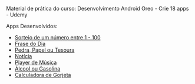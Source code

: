 Material de prática do curso: Desenvolvimento Android Oreo - Crie 18 apps - Udemy

Apps Desenvolvidos:
* [Sorteio de um número entre 1 - 100](https://github.com/SergioDiniz/estudo_dev_android_27/tree/master/App_1_sorteio)
* [Frase do Dia](https://github.com/SergioDiniz/estudo_dev_android_27/tree/master/App_2_frase_do_dia)
* [Pedra, Papel ou Tesoura](https://github.com/SergioDiniz/estudo_dev_android_27/tree/master/App_3_pedra_papel_ou_tesoura)
* [Notícia](https://github.com/SergioDiniz/estudo_dev_android_27/tree/master/App_4_noticia)
* [Player de Música](https://github.com/SergioDiniz/estudo_dev_android_27/tree/master/App_5_player_musica)
* [Álcool ou Gasolina](https://github.com/SergioDiniz/estudo_dev_android_27/tree/master/App_6_alcool_ou_gasolina)
* [Calculadora de Gorjeta](https://github.com/SergioDiniz/estudo_dev_android_27/tree/master/App_7_calculo_gorjeta)
